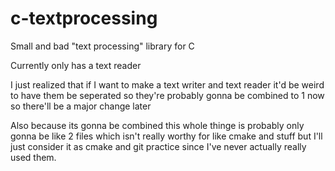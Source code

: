 # c-textprocessing
Small and bad "text processing" library for C

Currently only has a text reader

I just realized that if I want to make a text writer and text reader it'd be weird to have them be seperated so they're probably gonna be combined to 1 now so there'll be a major change later

Also because its gonna be combined this whole thinge is probably only gonna be like 2 files which isn't really worthy for like cmake and stuff but I'll just consider it as cmake and git practice since I've never actually really used them.
